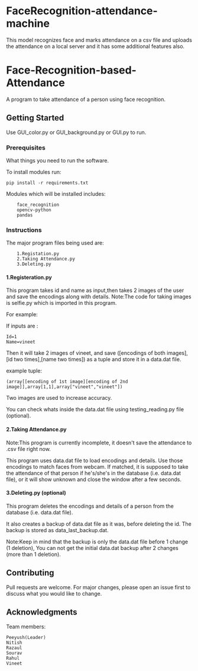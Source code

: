 # FaceRecognition-attendance-machine
This model recognizes face and marks attendance on a csv file and uploads the attendance on a local server and it has some additional features also.
# Face-Recognition-based-Attendance

A program to take attendance of a person using face recognition.

## Getting Started

Use GUI_color.py or GUI_background.py or GUI.py to run.

### Prerequisites

What things you need to run the software.

To install modules run:

```
pip install -r requirements.txt
```

Modules which will be installed includes:
```
    face_recognition
    opencv-python
    pandas
```


### Instructions

The major program files being used are:
```
    1.Registation.py
    2.Taking Attendance.py
    3.Deleting.py 
```

#### 1.Registeration.py
This program takes id and name as input,then takes 2 images of the user and save the encodings along with details.
Note:The code for taking images is selfie.py which is imported in this program.

For example:

If inputs are : 
```
Id=1
Name=vineet
```                

Then it will take 2 images of vineet, and save ([encodings of both images],[id two times],[name two times]) as a tuple
and store it in a data.dat file.

example tuple:
```
(array[[encoding of 1st image][encoding of 2nd image]],array[1,1],array["vineet","vineet"])
```

Two images are used to increase accuracy.

You can check whats inside the data.dat file using testing_reading.py file (optional).

#### 2.Taking Attendance.py
Note:This program is currently incomplete, it doesn't save the attendance to .csv file right now.

This program uses data.dat file to load encodings and details.
Use those encodings to match faces from webcam.
If matched, it is supposed to take the attendance of that person if he's/she's in the database (i.e. data.dat file),
or it will show unknown and close the window after a few seconds.

#### 3.Deleting.py (optional)
This program deletes the encodings and details of a person from the database (i.e. data.dat file).

It also creates a backup of data.dat file as it was, before deleting the id.
The backup is stored as data_last_backup.dat.

Note:Keep in mind that the backup is only the data.dat file before 1 change (1 deletion),
     You can not get the initial data.dat backup after 2 changes (more than 1 deletion).




## Contributing
Pull requests are welcome. For major changes, please open an issue first to discuss what you would like to change.

## Acknowledgments

Team members:
```
Peeyush(Leader)
Nitish
Razaul
Sourav
Rahul
Vineet
```

